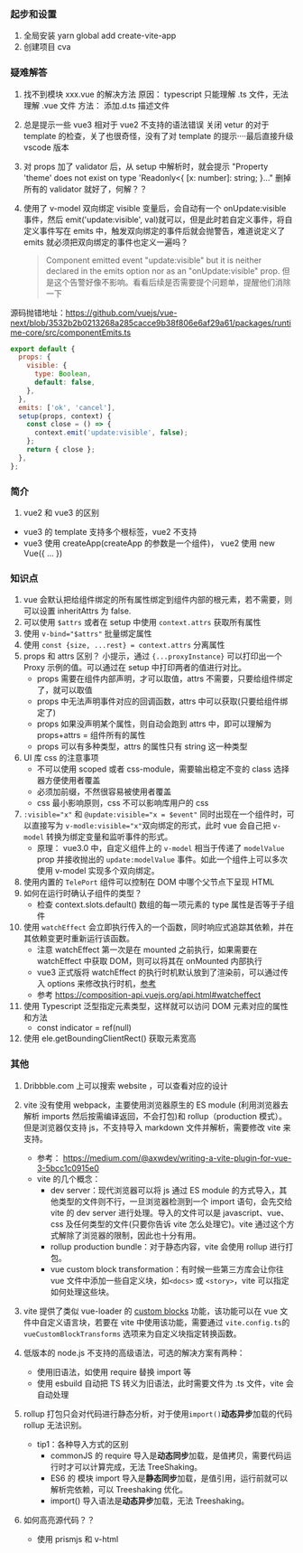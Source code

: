 ### 起步和设置

1. 全局安装 yarn global add create-vite-app
2. 创建项目 cva <projectName>

### 疑难解答

1. 找不到模块 xxx.vue 的解决方法
   原因： typescript 只能理解 .ts 文件，无法理解 .vue 文件
   方法： 添加.d.ts 描述文件

2. 总是提示一些 vue3 相对于 vue2 不支持的语法错误
   关闭 vetur 的对于 template 的检查，关了也很奇怪，没有了对 template 的提示····最后直接升级 vscode 版本

3. 对 props 加了 validator 后，从 setup 中解析时，就会提示 "Property 'theme' does not exist on type 'Readonly<{ [x: number]: string; }..."
   删掉所有的 validator 就好了，何解？？

4. 使用了 v-model 双向绑定 visible 变量后，会自动有一个 onUpdate:visible 事件，然后 emit('update:visible', val)就可以，但是此时若自定义事件，将自定义事件写在 emits 中，触发双向绑定的事件后就会抛警告，难道说定义了 emits 就必须把双向绑定的事件也定义一遍吗？

   > Component emitted event "update:visible" but it is neither declared in the emits option nor as an "onUpdate:visible" prop.
   > 但是这个告警好像不影响。看看后续是否需要提个问题单，提醒他们消除一下

源码抛错地址：https://github.com/vuejs/vue-next/blob/3532b2b0213268a285cacce9b38f806e6af29a61/packages/runtime-core/src/componentEmits.ts

```js
export default {
  props: {
    visible: {
      type: Boolean,
      default: false,
    },
  },
  emits: ['ok', 'cancel'],
  setup(props, context) {
    const close = () => {
      context.emit('update:visible', false);
    };
    return { close };
  },
};
```

### 简介

1. vue2 和 vue3 的区别

- vue3 的 template 支持多个根标签，vue2 不支持
- vue3 使用 createApp(createApp 的参数是一个组件)， vue2 使用 new Vue({ ... })

### 知识点

1. vue 会默认把给组件绑定的所有属性绑定到组件内部的根元素，若不需要，则可以设置 inheritAttrs 为 false.
2. 可以使用 `$attrs` 或者在 setup 中使用 `context.attrs` 获取所有属性
3. 使用 `v-bind="$attrs"` 批量绑定属性
4. 使用 `const {size, ...rest} = context.attrs` 分离属性
5. props 和 attrs 区别？
   小提示，通过 `{...proxyInstance}` 可以打印出一个 Proxy 示例的值。可以通过在 setup 中打印两者的值进行对比。
   - props 需要在组件内部声明，才可以取值，attrs 不需要，只要给组件绑定了，就可以取值
   - props 中无法声明事件对应的回调函数，attrs 中可以获取(只要给组件绑定了)
   - props 如果没声明某个属性，则自动会跑到 attrs 中，即可以理解为 props+attrs = 组件所有的属性
   - props 可以有多种类型，attrs 的属性只有 string 这一种类型
6. UI 库 css 的注意事项
   - 不可以使用 scoped 或者 css-module，需要输出稳定不变的 class 选择器方便使用者覆盖
   - 必须加前缀，不然很容易被使用者覆盖
   - css 最小影响原则，css 不可以影响库用户的 css
7. `:visible="x"` 和 `@update:visible="x = $event"` 同时出现在一个组件时，可以直接写为 `v-modle:visible="x"`双向绑定的形式，此时 vue 会自己把 `v-model` 转换为绑定变量和监听事件的形式。
   - 原理： vue3.0 中，自定义组件上的 `v-model` 相当于传递了 `modelValue` prop 并接收抛出的 `update:modelValue` 事件。如此一个组件上可以多次使用 v-model 实现多个双向绑定。
8. 使用内置的 `TelePort` 组件可以控制在 DOM 中哪个父节点下呈现 HTML
9. 如何在运行时确认子组件的类型？
   - 检查 context.slots.default() 数组的每一项元素的 type 属性是否等于子组件
10. 使用 `watchEffect` 会立即执行传入的一个函数，同时响应式追踪其依赖，并在其依赖变更时重新运行该函数。
    - 注意 watchEffect 第一次是在 mounted 之前执行，如果需要在 watchEffect 中获取 DOM，则可以将其在 onMounted 内部执行
    - vue3 正式版将 watchEffect 的执行时机默认放到了渲染前，可以通过传入 options 来修改执行时机，[参考](https://vue3js.cn/docs/zh/guide/reactivity-computed-watchers.html#%E5%89%AF%E4%BD%9C%E7%94%A8%E5%88%B7%E6%96%B0%E6%97%B6%E6%9C%BA)
    - 参考 https://composition-api.vuejs.org/api.html#watcheffect
11. 使用 Typescript 泛型指定元素类型，这样就可以访问 DOM 元素对应的属性和方法
    - const indicator = ref<HTMLDivElement>(null)
12. 使用 ele.getBoundingClientRect() 获取元素宽高

### 其他

1. Dribbble.com 上可以搜索 website ，可以查看对应的设计
2. vite 没有使用 webpack，主要使用浏览器原生的 ES module (利用浏览器去解析 imports 然后按需编译返回，不会打包)和 rollup（production 模式）。但是浏览器仅支持 js，不支持导入 markdown 文件并解析，需要修改 vite 来支持。

   - 参考： https://medium.com/@axwdev/writing-a-vite-plugin-for-vue-3-5bcc1c0915e0
   - vite 的几个概念：
     - dev server：现代浏览器可以将 js 通过 ES module 的方式导入，其他类型的文件则不行，一旦浏览器检测到一个 import 语句，会先交给 vite 的 dev server 进行处理。导入的文件可以是 javascript、vue、css 及任何类型的文件(只要你告诉 vite 怎么处理它)。vite 通过这个方式解除了浏览器的限制，因此也十分有用。
     - rollup production bundle：对于静态内容，vite 会使用 rollup 进行打包。
     - vue custom block transformation：有时候一些第三方库会让你往 vue 文件中添加一些自定义块，如`<docs>` 或 `<story>`，vite 可以指定如何处理这些块。

3. vite 提供了类似 vue-loader 的 [custom blocks](https://github.com/vitejs/vite#custom-blocks) 功能，该功能可以在 vue 文件中自定义语言块，若要在 vite 中使用该功能，需要通过 `vite.config.ts`的 `vueCustomBlockTransforms` 选项来为自定义块指定转换函数。

4. 低版本的 node.js 不支持的高级语法，可选的解决方案有两种：
   - 使用旧语法，如使用 require 替换 import 等
   - 使用 esbuild 自动把 TS 转义为旧语法，此时需要文件为 .ts 文件，vite 会自动处理
5. rollup 打包只会对代码进行静态分析，对于使用`import()`**动态异步**加载的代码 rollup 无法识别。
   - tip1：各种导入方式的区别
     - commonJS 的 require 导入是**动态同步**加载，是值拷贝，需要代码运行时才可以计算完成，无法 TreeShaking。
     - ES6 的 模块 import 导入是**静态同步**加载，是值引用，运行前就可以解析完依赖，可以 Treeshaking 优化。
     - import() 导入语法是**动态异步**加载，无法 Treeshaking。
6. 如何高亮源代码？？
   - 使用 prismjs 和 v-html
